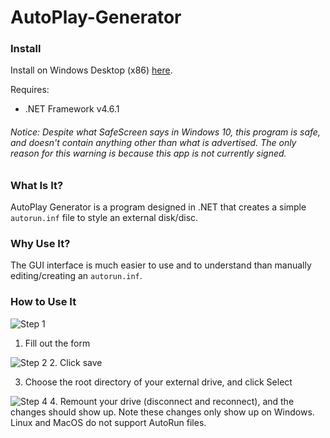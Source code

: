# AutoPlay-Generator

### Install

Install on Windows Desktop (x86) [here](https://github.com/r2d2292/AutoPlay-Generator/blob/master/AutoPlay%20Generator/bin/Release/AutoPlay%20Generator.exe?raw=true).

Requires:
- .NET Framework v4.6.1


###### Notice: Despite what SafeScreen says in Windows 10, this program is safe, and doesn't contain anything other than what is advertised. The only reason for this warning is because this app is not currently signed.

### What Is It?

AutoPlay Generator is a program designed in .NET that creates a simple `autorun.inf` file to style an external disk/disc.

### Why Use It?

The GUI interface is much easier to use and to understand than manually editing/creating an `autorun.inf`.

### How to Use It

![Step 1](https://s22.postimg.cc/d0fz3e01t/disp1.png)
1. Fill out the form

![Step 2](https://s22.postimg.cc/lipf7sbq9/disp2.png)
2. Click save

3. Choose the root directory of your external drive, and click Select

![Step 4](https://s22.postimg.cc/uf07bkhq9/disp3.png)
4. Remount your drive (disconnect and reconnect), and the changes should show up. Note these changes only show up on Windows. Linux and MacOS do not support AutoRun files.
